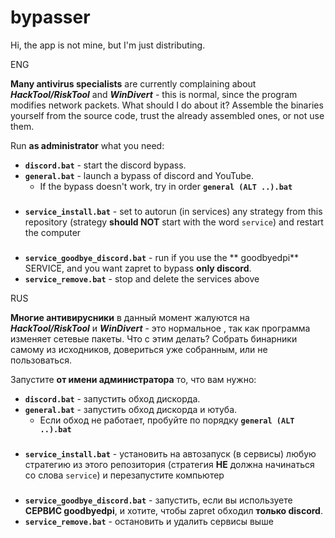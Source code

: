 # bypasser
Hi, the app is not mine, but I'm just distributing.

ENG

**Many antivirus specialists** are currently complaining about ***HackTool/RiskTool*** and ***WinDivert*** - this is normal, since the program modifies network packets. What should I do about it? Assemble the binaries yourself from the source code, trust the already assembled ones, or not use them.

Run **as administrator** what you need:
- **`discord.bat`** - start the discord bypass.
- **`general.bat`** - launch a bypass of discord and YouTube.
  * If the bypass doesn't work, try in order **`general (ALT ..).bat`**
###
- **`service_install.bat`** - set to autorun (in services) any strategy from this repository (strategy **should NOT** start with the word `service`) and restart the computer
###
- **`service_goodbye_discord.bat`** - run if you use the ** goodbyedpi** SERVICE, and you want zapret to bypass **only discord**.
- **`service_remove.bat`** - stop and delete the services above

RUS

**Многие антивирусники** в данный момент жалуются на ***HackTool/RiskTool*** и ***WinDivert*** - это нормальное , так как программа изменяет сетевые пакеты. Что с этим делать? Собрать бинарники самому из исходников, довериться уже собранным, или не пользоваться.

Запустите **от имени администратора** то, что вам нужно:
- **`discord.bat`** - запустить обход дискорда.
- **`general.bat`** - запустить обход дискорда и ютуба.
  * Если обход не работает, пробуйте по порядку **`general (ALT ..).bat`**
###
- **`service_install.bat`** - установить на автозапуск (в сервисы) любую стратегию из этого репозитория (стратегия **НЕ** должна начинаться со слова `service`) и перезапустите компьютер
###
- **`service_goodbye_discord.bat`** - запустить, если вы используете **СЕРВИС goodbyedpi**, и хотите, чтобы zapret обходил **только discord**.
- **`service_remove.bat`** - остановить и удалить сервисы выше
